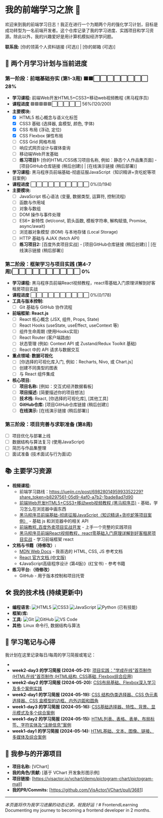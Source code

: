 # 我的前端学习之旅 🚀

欢迎来到我的前端学习日志！我正在进行一个为期两个月的强化学习计划，目标是成功转型为一名前端开发者。这个仓库记录了我的学习进度、实践项目和学习资源。除此以外，我的兴趣爱好是用计算机模拟经济学问题。

**联系我:** [你的领英个人资料链接 (可选)] | [你的邮箱 (可选)]

## 🎯 两个月学习计划与当前进度

### 第一阶段：前端基础夯实 (第1-3周)  🟩🟩⬜⬜⬜⬜⬜⬜⬜⬜ 28%
*   **学习课程:** 前端Web开发HTML5+CSS3+移动web视频教程 (黑马程序员)
*   **课程进度** 🟩🟩🟩🟩🟩⬜⬜⬜⬜⬜ 56%(120/200)
*   **主要模块:**
    *   [x] HTML5 核心概念与语义化标签
    *   [x] CSS3 基础 (选择器, 盒模型, 颜色, 字体)
    *   [x] CSS 布局 (浮动, 定位)
    *   [x] CSS Flexbox 弹性布局
    *   [ ] CSS Grid 网格布局
    *   [ ] 响应式网页设计与媒体查询
    *   [ ] 移动端Web开发基础
    *   [ ] **练习项目1:** [你的HTML/CSS练习项目名称, 例如：静态个人作品集页面] - [项目GitHub仓库链接 (稍后创建)] | [在线演示链接 (稍后部署)]
            
*   **学习课程:** 黑马程序员前端基础-彻底征服JavaScript（知识精讲+贪吃蛇等项目案例）
*   **课程进度** ⬜⬜⬜⬜⬜⬜⬜⬜⬜⬜ 0%(0/194)
*   **主要模块:**
    *   [ ] JavaScript 核心语法 (变量, 数据类型, 运算符, 控制流程)
    *   [ ] 函数与作用域
    *   [ ] 对象与数组
    *   [ ] DOM 操作与事件处理
    *   [ ] ES6+ 新特性 (let/const, 箭头函数, 模板字符串, 解构赋值, Promise, async/await)
    *   [ ] 浏览器对象模型 (BOM) 与本地存储 (Local Storage)
    *   [ ] HTTP 基础与 AJAX (fetch API)
    *   [ ] **练习项目2:** [百度外卖项目实战] - [项目GitHub仓库链接 (稍后创建)] | [在线演示链接 (稍后部署)]

### 第二阶段：框架学习与项目实践 (第4-7周)⬜⬜⬜⬜⬜⬜⬜⬜⬜⬜ 0%
*   **学习课程:** 黑马程序员前端React视频教程，react零基础入门原理详解到好客租房项目实战
*   **课程进度** ⬜⬜⬜⬜⬜⬜⬜⬜⬜⬜ 0%(0/178)
*   **工具与版本控制:**
    *   [ ] Git 基础与 GitHub 协作流程
*   **前端框架: React.js**
    *   [ ] React 核心概念 (JSX, 组件, Props, State)
    *   [ ] React Hooks (useState, useEffect, useContext 等)
    *   [ ] 组件生命周期 (使用Hooks实现)
    *   [ ] React Router (客户端路由)
    *   [ ] 状态管理 (例如: Context API 或 Zustand/Redux Toolkit 基础)
    *   [ ] React 中的 API 请求与数据交互
*   **重点领域: 数据可视化**
    *   [ ] [你选择的可视化库入门, 例如：Recharts, Nivo, 或 Chart.js]
    *   [ ] 创建不同类型的图表
    *   [ ] 与 React 组件集成
*   **核心项目:**
    *   [ ] **项目名称:** [例如：交互式经济数据看板]
    *   [ ] **项目描述:** [简要描述你的项目想法]
    *   [ ] **技术栈:** React, [你选择的可视化库], [其他工具]
    *   [ ] **GitHub仓库:** [项目GitHub仓库链接 (稍后创建)]
    *   [ ] **在线演示:** [在线演示链接 (稍后部署)]

### 第三阶段：项目完善与求职准备 (第8周)
*   [ ] 项目优化与部署上线
*   [ ] 数据结构与算法复习 (使用JavaScript)
*   [ ] 简历与作品集整理
*   [ ] 面试准备 (技术面试与行为面试)

## 📚 主要学习资源

*   **视频课程:**
    *   前端学习路线：https://juejin.cn/post/6982801495993352229?share_token=b8297561-05d9-4af0-a7b2-1bade8ad7d90
    *   [前端Web开发HTML5+CSS3+移动web视频教程 (黑马程序员)](https://www.bilibili.com/video/BV1kM4y127Li?buvid=XUA0035AF28F3800F042A080C5A0813C5AB75&from_spmid=main.space-contribution.0.0&is_story_h5=false&mid=je%2FYBeRdWoAUraXta5xyZA%3D%3D&plat_id=114&share_from=ugc&share_medium=android&share_plat=android&share_session_id=79b92286-32ce-4f9a-b1a6-b97b8284da6b&share_source=WEIXIN&share_tag=s_i&spmid=united.player-video-detail.0.0&timestamp=1746622820&unique_k=ZOPa0cf&up_id=37974444&vd_source=524015b80a727597d3f2d480dff48809) - 基础，学习怎么在浏览器中画东西
    *   [黑马程序员前端基础-彻底征服JavaScript（知识精讲+贪吃蛇等项目案例）](https://www.bilibili.com/video/BV1tW41187vH?buvid=XUA0035AF28F3800F042A080C5A0813C5AB75&from_spmid=main.space-contribution.0.0&is_story_h5=false&mid=je%2FYBeRdWoAUraXta5xyZA%3D%3D&plat_id=114&share_from=ugc&share_medium=android&share_plat=android&share_session_id=f96155d6-8eb0-4eee-a42e-3cdb80c5f9a5&share_source=WEIXIN&share_tag=s_i&spmid=united.player-video-detail.0.0&timestamp=1746622857&unique_k=z0juG2m&up_id=37974444&vd_source=524015b80a727597d3f2d480dff48809) - 基础 js 和浏览器中的相关 API
    *   [前端教程_百度外卖项目实战开发](https://www.bilibili.com/video/BV1nx411E7Rh?buvid=XUA0035AF28F3800F042A080C5A0813C5AB75&from_spmid=main.space-contribution.0.0&is_story_h5=false&mid=je%2FYBeRdWoAUraXta5xyZA%3D%3D&plat_id=114&share_from=ugc&share_medium=android&share_plat=android&share_session_id=e4d39fe9-0b29-427c-b1cb-cd80ece39ac8&share_source=WEIXIN&share_tag=s_i&spmid=united.player-video-detail.0.0&timestamp=1746623176&unique_k=cKSPSif&up_id=37974444&vd_source=524015b80a727597d3f2d480dff48809) - 上手一个完整的实践项目
    *   [黑马程序员前端React视频教程，react零基础入门原理详解到好客租房项目实战](https://www.bilibili.com/video/BV1gh411U7JD/?buvid=XUA0035AF28F3800F042A080C5A0813C5AB75&from_spmid=main.space-search.0.0&is_story_h5=false&mid=je%2FYBeRdWoAUraXta5xyZA%3D%3D&p=7&plat_id=114&share_from=ugc&share_medium=android&share_plat=android&share_session_id=c8f4b794-8758-4b92-8b05-1ec61d2b5667&share_source=WEIXIN&share_tag=s_i&spmid=united.player-video-detail.0.0&timestamp=1746623276&unique_k=JT0Ermo&up_id=37974444&vd_source=524015b80a727597d3f2d480dff48809) - 学习前端框架 react
*   **文档与书籍（待修改）:**
    *   [MDN Web Docs](https://developer.mozilla.org/zh-CN/) - 我首选的 HTML, CSS, JS 参考文档
    *   [React 官方文档 (中文版)](https://zh-hans.reactjs.org/)
    *   《JavaScript高级程序设计 (第4版)》(红宝书) - 参考书籍
*   **练习平台:（待修改）**
    *   GitHub - 用于版本控制和项目托管

## 🛠️ 我的技术栈 (持续更新中)

*   **编程语言:** ![HTML5](https://img.shields.io/badge/html5-%23E34F26.svg?style=flat-square&logo=html5&logoColor=white) ![CSS3](https://img.shields.io/badge/css3-%231572B6.svg?style=flat-square&logo=css3&logoColor=white) ![JavaScript](https://img.shields.io/badge/javascript-%23323330.svg?style=flat-square&logo=javascript&logoColor=%23F7DF1E) ![Python](https://img.shields.io/badge/python-3776AB?style=flat-square&logo=python&logoColor=white) (已有技能)
*   **框架/库:** 
*   **工具:** ![Git](https://img.shields.io/badge/git-%23F05033.svg?style=flat-square&logo=git&logoColor=white) ![GitHub](https://img.shields.io/badge/github-%23121011.svg?style=flat-square&logo=github&logoColor=white) ![VS Code](https://img.shields.io/badge/VS%20Code-0078d7.svg?style=flat-square&logo=visual-studio-code&logoColor=white)
*   **其他:** Linux 命令行, 数据结构与算法

## 📝 学习笔记与心得

我计划在这里记录每日/每周的学习简报或笔记：
*   <!-- 新的日志会添加到这里 -->
*   **week2-day3 的学习简报 (2024-05-21):** [项目实践："学成在线"首页制作 (HTML在线"首页制作 (HTML结构, CSS基础, Flexbox综合应用)](./learning_logs/week2-day3.md)
*   **week2-day2 的学习简报 (2024-05-20):** [CSS布局基础、Flexbox深入学习及多个案例实践](./learning_logs/week2-day2.md)
*   **week2-day1 的学习简报 (2024-05-19):** [CSS 结构伪类选择器、CSS 伪元素选择器、CSS 盒模型的边框、内外边距和圆角](./learning_logs/week2-day1.md)
*   **week1-day3 的学习简报 (2024-05-16):** [CSS基础选择器、特性、背景、显示模式及多个综合案例](./learning_logs/week1-day3.md)
*   **week1-day2 的学习简报 (2024-05-15):** [HTML列表、表格、表单、布局标签、字符实体及“注册信息”案例](./learning_logs/week1-day2.md)
*   **week1-day1 的学习简报 (2024-05-14):** [HTML基础、文本、图像、链接、多媒体及综合案例](./learning_logs/week1-day1.md)


## 🌱 我参与的开源项目

*   **项目名称:** [VChart]
*   **我的角色/贡献:** [基于 VChart 开发象形图示例]
*   **项目链接:** [https://visactor.io/vchart/demo/pictogram-chart/pictogram-mall]
*   **我的PR/Commits:** [https://github.com/VisActor/VChart/pull/3681]

---
*本页面将作为我学习进展的动态记录。祝我好运！*# FrontendLearning
Documenting my journey to becoming a frontend developer in 2 months.
